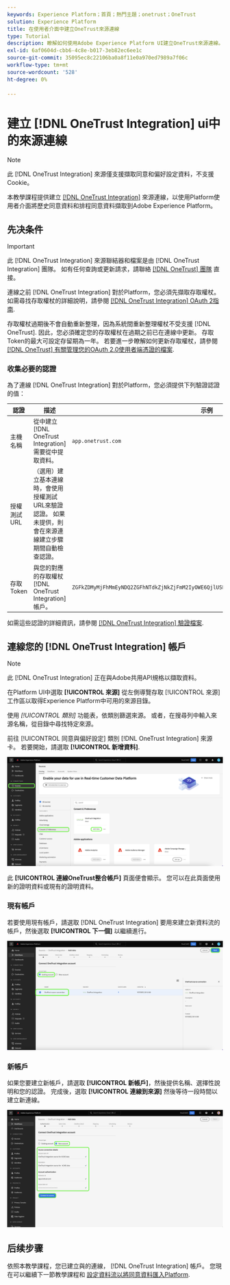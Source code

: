 ```yaml
---
keywords: Experience Platform；首頁；熱門主題；onetrust；OneTrust
solution: Experience Platform
title: 在使用者介面中建立OneTrust來源連線
type: Tutorial
description: 瞭解如何使用Adobe Experience Platform UI建立OneTrust來源連線。
exl-id: 6af0604d-cbb6-4c8e-b017-3eb82ec6ee1c
source-git-commit: 35095ec8c22106ba0a8f11e0a970ed7989a7f06c
workflow-type: tm+mt
source-wordcount: '528'
ht-degree: 0%

---
```


# 建立 [!DNL OneTrust Integration] ui中的來源連線

>[!NOTE]
>
>此 [!DNL OneTrust Integration] 來源僅支援擷取同意和偏好設定資料，不支援Cookie。

本教學課程提供建立 [[!DNL OneTrust Integration]](https://my.onetrust.com/s/contactsupport?language=en_US) 來源連線，以使用Platform使用者介面將歷史同意資料和排程同意資料擷取到Adobe Experience Platform。

## 先决条件

>[!IMPORTANT]
>
>此 [!DNL OneTrust Integration] 來源聯結器和檔案是由 [!DNL OneTrust Integration] 團隊。 如有任何查詢或更新請求，請聯絡 [[!DNL OneTrust] 團隊](https://my.onetrust.com/s/contactsupport?language=en_US) 直接。

連線之前 [!DNL OneTrust Integration] 對於Platform，您必須先擷取存取權杖。 如需尋找存取權杖的詳細說明，請參閱 [[!DNL OneTrust Integration] OAuth 2指南](https://developer.onetrust.com/docs/api-docs-v3/b3A6MjI4OTUyOTc-generate-access-token).

存取權杖過期後不會自動重新整理，因為系統間重新整理權杖不受支援 [!DNL OneTrust]. 因此，您必須確定您的存取權杖在過期之前已在連線中更新。 存取Token的最大可設定存留期為一年。 若要進一步瞭解如何更新存取權杖，請參閱 [[!DNL OneTrust] 有關管理您的OAuth 2.0使用者端憑證的檔案](https://developer.onetrust.com/docs/documentation/ZG9jOjIyODk1MTUw-managing-o-auth-2-0-client-credentials).

### 收集必要的認證

為了連線 [!DNL OneTrust Integration] 對於Platform，您必須提供下列驗證認證的值：

| 認證 | 描述 | 示例 |
| --- | --- | --- |
| 主機名稱 | 從中建立 [!DNL OneTrust Integration] 需要從中提取資料。 | `app.onetrust.com` |
| 授權測試URL | （選用）建立基本連線時，會使用授權測試URL來驗證認證。 如果未提供，則會在來源連線建立步驟期間自動檢查認證。 |  |
| 存取Token | 與您的對應的存取權杖 [!DNL OneTrust Integration] 帳戶。 | `ZGFkZDMyMjFhMmEyNDQ2ZGFhNTdkZjNkZjFmM2IyOWE6QjlUSERVUTNjOFVsRmpEZTJ6Vk9oRnF3Sk8xNlNtcm4=` |

如需這些認證的詳細資訊，請參閱 [[!DNL OneTrust Integration] 驗證檔案](https://developer.onetrust.com/docs/api-docs-v3/b3A6MjI4OTUyOTc-generate-access-token).

## 連線您的 [!DNL OneTrust Integration] 帳戶

>[!NOTE]
>
>此 [!DNL OneTrust Integration] 正在與Adobe共用API規格以擷取資料。

在Platform UI中選取 **[!UICONTROL 來源]** 從左側導覽存取 [!UICONTROL 來源] 工作區以取得Experience Platform中可用的來源目錄。

使用 *[!UICONTROL 類別]* 功能表，依類別篩選來源。 或者，在搜尋列中輸入來源名稱，從目錄中尋找特定來源。

前往 [!UICONTROL 同意與偏好設定] 類別 [!DNL OneTrust Integration] 來源卡。 若要開始，請選取 **[!UICONTROL 新增資料]**.

![Experience PlatformUI來源目錄。](../../../../images/tutorials/create/onetrust/catalog.png)

此 **[!UICONTROL 連線OneTrust整合帳戶]** 頁面便會顯示。 您可以在此頁面使用新的證明資料或現有的證明資料。

### 現有帳戶

若要使用現有帳戶，請選取 [!DNL OneTrust Integration] 要用來建立新資料流的帳戶，然後選取 **[!UICONTROL 下一個]** 以繼續進行。

![來源工作流程中的現有帳戶驗證步驟。](../../../../images/tutorials/create/onetrust/existing.png)

### 新帳戶

如果您要建立新帳戶，請選取 **[!UICONTROL 新帳戶]**，然後提供名稱、選擇性說明和您的認證。 完成後，選取 **[!UICONTROL 連線到來源]** 然後等待一段時間以建立新連線。

![來源工作流程中的新帳戶驗證步驟。](../../../../images/tutorials/create/onetrust/new.png)

## 后续步骤

依照本教學課程，您已建立與的連線， [!DNL OneTrust Integration] 帳戶。 您現在可以繼續下一節教學課程和 [設定資料流以將同意資料匯入Platform](../../dataflow/consent-and-preferences.md).

